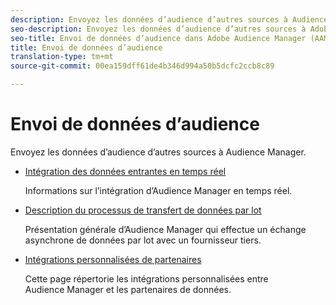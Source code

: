 ```yaml
---
description: Envoyez les données d’audience d’autres sources à Audience Manager.
seo-description: Envoyez les données d’audience d’autres sources à Adobe Audience Manager (AAM).
seo-title: Envoi de données d’audience dans Adobe Audience Manager (AAM)
title: Envoi de données d’audience
translation-type: tm+mt
source-git-commit: 00ea159dff61de4b346d994a50b5dcfc2ccb8c89

---
```



# Envoi de données d’audience

Envoyez les données d’audience d’autres sources à Audience Manager.

* [Intégration des données entrantes en temps réel](/help/using/integration/sending-audience-data/real-time-data-integration/real-time-tech-specs.md)

   Informations sur l’intégration d’Audience Manager en temps réel.

* [Description du processus de transfert de données par lot](/help/using/integration/sending-audience-data/batch-data-transfer-explained/batch-data-transfer-explained.md)

   Présentation générale d’Audience Manager qui effectue un échange asynchrone de données par lot avec un fournisseur tiers.

* [Intégrations personnalisées de partenaires](/help/using/integration/sending-audience-data/custom-partner-integrations.md)

   Cette page répertorie les intégrations personnalisées entre Audience Manager et les partenaires de données.
